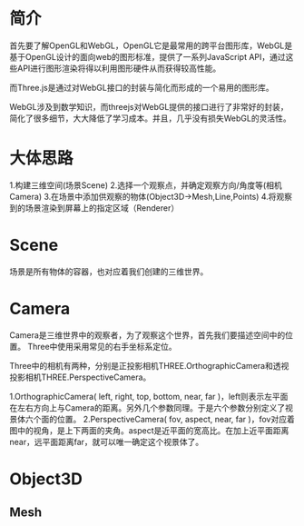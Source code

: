 # 简介
首先要了解OpenGL和WebGL，OpenGL它是最常用的跨平台图形库，WebGL是基于OpenGL设计的面向web的图形标准，提供了一系列JavaScript API，通过这些API进行图形渲染将得以利用图形硬件从而获得较高性能。

而Three.js是通过对WebGL接口的封装与简化而形成的一个易用的图形库。

WebGL涉及到数学知识，而threejs对WebGL提供的接口进行了非常好的封装，简化了很多细节，大大降低了学习成本。并且，几乎没有损失WebGL的灵活性。

# 大体思路
1.构建三维空间(场景Scene)
2.选择一个观察点，并确定观察方向/角度等(相机Camera)
3.在场景中添加供观察的物体(Object3D->Mesh,Line,Points)
4.将观察到的场景渲染到屏幕上的指定区域（Renderer）

# Scene
场景是所有物体的容器，也对应着我们创建的三维世界。

# Camera
Camera是三维世界中的观察者，为了观察这个世界，首先我们要描述空间中的位置。 Three中使用采用常见的右手坐标系定位。

Three中的相机有两种，分别是正投影相机THREE.OrthographicCamera和透视投影相机THREE.PerspectiveCamera。

1.OrthographicCamera( left, right, top, bottom, near, far )，left则表示左平面在左右方向上与Camera的距离。另外几个参数同理。于是六个参数分别定义了视景体六个面的位置。
2.PerspectiveCamera( fov, aspect, near, far )，fov对应着图中的视角，是上下两面的夹角。aspect是近平面的宽高比。在加上近平面距离near，远平面距离far，就可以唯一确定这个视景体了。

# Object3D
## Mesh
